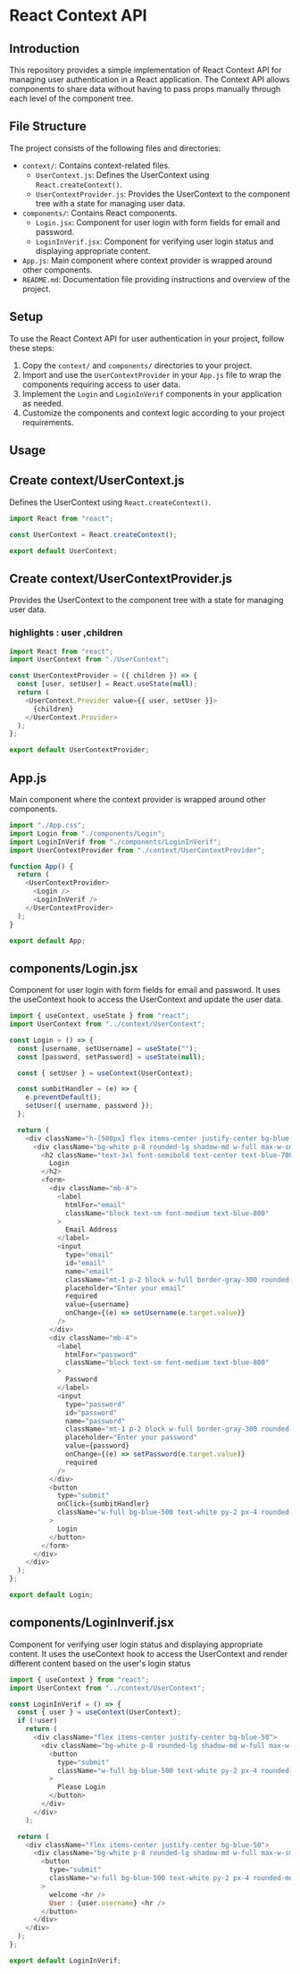 # React Context API

## Introduction

This repository provides a simple implementation of React Context API for managing user authentication in a React application. The Context API allows components to share data without having to pass props manually through each level of the component tree.

## File Structure

The project consists of the following files and directories:

- `context/`: Contains context-related files.
  - `UserContext.js`: Defines the UserContext using `React.createContext()`.
  - `UserContextProvider.js`: Provides the UserContext to the component tree with a state for managing user data.
- `components/`: Contains React components.
  - `Login.jsx`: Component for user login with form fields for email and password.
  - `LoginInVerif.jsx`: Component for verifying user login status and displaying appropriate content.
- `App.js`: Main component where context provider is wrapped around other components.
- `README.md`: Documentation file providing instructions and overview of the project.

## Setup

To use the React Context API for user authentication in your project, follow these steps:

1. Copy the `context/` and `components/` directories to your project.
2. Import and use the `UserContextProvider` in your `App.js` file to wrap the components requiring access to user data.
3. Implement the `Login` and `LoginInVerif` components in your application as needed.
4. Customize the components and context logic according to your project requirements.

## Usage

## Create context/UserContext.js

Defines the UserContext using `React.createContext()`.

```js
import React from "react";

const UserContext = React.createContext();

export default UserContext;
```

## Create context/UserContextProvider.js

Provides the UserContext to the component tree with a state for managing user data.

### highlights : user ,children

```js
import React from "react";
import UserContext from "./UserContext";

const UserContextProvider = ({ children }) => {
  const [user, setUser] = React.useState(null);
  return (
    <UserContext.Provider value={{ user, setUser }}>
      {children}
    </UserContext.Provider>
  );
};

export default UserContextProvider;
```

## App.js

Main component where the context provider is wrapped around other components.

```js
import "./App.css";
import Login from "./components/Login";
import LoginInVerif from "./components/LoginInVerif";
import UserContextProvider from "./context/UserContextProvider";

function App() {
  return (
    <UserContextProvider>
      <Login />
      <LoginInVerif />
    </UserContextProvider>
  );
}

export default App;
```

## components/Login.jsx

Component for user login with form fields for email and password. It uses the useContext hook to access the UserContext and update the user data.

```js
import { useContext, useState } from "react";
import UserContext from "../context/UserContext";

const Login = () => {
  const [username, setUsername] = useState("");
  const [password, setPassword] = useState(null);

  const { setUser } = useContext(UserContext);

  const sumbitHandler = (e) => {
    e.preventDefault();
    setUser({ username, password });
  };

  return (
    <div className="h-[500px] flex items-center justify-center bg-blue-50">
      <div className="bg-white p-8 rounded-lg shadow-md w-full max-w-sm">
        <h2 className="text-3xl font-semibold text-center text-blue-700 mb-4">
          Login
        </h2>
        <form>
          <div className="mb-4">
            <label
              htmlFor="email"
              className="block text-sm font-medium text-blue-800"
            >
              Email Address
            </label>
            <input
              type="email"
              id="email"
              name="email"
              className="mt-1 p-2 block w-full border-gray-300 rounded-md focus:ring-blue-500 focus:border-blue-500 shadow-sm"
              placeholder="Enter your email"
              required
              value={username}
              onChange={(e) => setUsername(e.target.value)}
            />
          </div>
          <div className="mb-4">
            <label
              htmlFor="password"
              className="block text-sm font-medium text-blue-800"
            >
              Password
            </label>
            <input
              type="password"
              id="password"
              name="password"
              className="mt-1 p-2 block w-full border-gray-300 rounded-md focus:ring-blue-500 focus:border-blue-500 shadow-sm"
              placeholder="Enter your password"
              value={password}
              onChange={(e) => setPassword(e.target.value)}
              required
            />
          </div>
          <button
            type="submit"
            onClick={sumbitHandler}
            className="w-full bg-blue-500 text-white py-2 px-4 rounded-md hover:bg-blue-600 focus:outline-none focus:ring-2 focus:ring-blue-500 focus:ring-offset-2"
          >
            Login
          </button>
        </form>
      </div>
    </div>
  );
};

export default Login;
```

## components/LoginInverif.jsx

Component for verifying user login status and displaying appropriate content. It uses the useContext hook to access the UserContext and render different content based on the user's login status

```js
import { useContext } from "react";
import UserContext from "../context/UserContext";

const LoginInVerif = () => {
  const { user } = useContext(UserContext);
  if (!user)
    return (
      <div className="flex items-center justify-center bg-blue-50">
        <div className="bg-white p-8 rounded-lg shadow-md w-full max-w-sm">
          <button
            type="submit"
            className="w-full bg-blue-500 text-white py-2 px-4 rounded-md hover:bg-blue-600 focus:outline-none focus:ring-2 focus:ring-blue-500 focus:ring-offset-2"
          >
            Please Login
          </button>
        </div>
      </div>
    );

  return (
    <div className="flex items-center justify-center bg-blue-50">
      <div className="bg-white p-8 rounded-lg shadow-md w-full max-w-sm">
        <button
          type="submit"
          className="w-full bg-blue-500 text-white py-2 px-4 rounded-md hover:bg-blue-600 focus:outline-none focus:ring-2 focus:ring-blue-500 focus:ring-offset-2"
        >
          welcome <hr />
          User : {user.username} <hr />
        </button>
      </div>
    </div>
  );
};

export default LoginInVerif;
```
